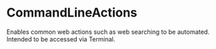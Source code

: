 # CommandLineActions
Enables common web actions such as web searching to be automated. Intended to be accessed via Terminal.
